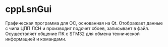 # cppLsnGui

Графическая программа для ОС, основанная на Qt.
Отображает данные с чипа ЦПП ЛСН и производит подсчет сбоев, записывает в файл.
Осуществляет общение ПК с STM32 для обмена технической информацией и командами.
